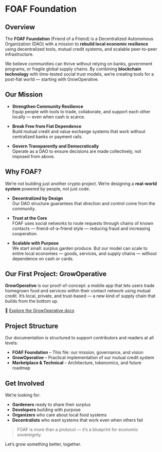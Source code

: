 # FOAF Foundation

## Overview

The **FOAF Foundation** (Friend of a Friend) is a Decentralized Autonomous Organization (DAO) with a mission to **rebuild local economic resilience** using decentralized tools, mutual credit systems, and scalable peer-to-peer infrastructure.

We believe communities can thrive without relying on banks, government programs, or fragile global supply chains. By combining **blockchain technology** with time-tested social trust models, we’re creating tools for a post-fiat world — starting with GrowOperative.

## Our Mission

- **Strengthen Community Resilience**  
  Equip people with tools to trade, collaborate, and support each other locally — even when cash is scarce.

- **Break Free from Fiat Dependence**  
  Build mutual credit and value exchange systems that work without centralized banks or payment rails.

- **Govern Transparently and Democratically**  
  Operate as a DAO to ensure decisions are made collectively, not imposed from above.

## Why FOAF?

We’re not building just another crypto project. We’re designing a **real-world system** powered by people, not just code.

- **Decentralized by Design**  
  Our DAO structure guarantees that direction and control come from the community.

- **Trust at the Core**  
  FOAF uses social networks to route requests through chains of known contacts — friend-of-a-friend style — reducing fraud and increasing cooperation.

- **Scalable with Purpose**  
  We start small: surplus garden produce. But our model can scale to entire local economies — goods, services, and supply chains — without dependence on cash or cards.

## Our First Project: GrowOperative

**GrowOperative** is our proof-of-concept: a mobile app that lets users trade homegrown food and services within their contact network using mutual credit. It’s local, private, and trust-based — a new kind of supply chain that builds from the bottom up.

📂 [Explore the GrowOperative docs](./growoperative/)

## Project Structure

Our documentation is structured to support contributors and readers at all levels:
- **FOAF Foundation** – This file: our mission, governance, and vision
- **GrowOperative** – Practical implementation of our mutual credit system
- **Marketplace & Technical** – Architecture, tokenomics, and future roadmap

## Get Involved

We’re looking for:
- **Gardeners** ready to share their surplus
- **Developers** building with purpose
- **Organizers** who care about local food systems
- **Decentralists** who want systems that work even when others fail

> FOAF is more than a protocol — it’s a blueprint for economic sovereignty.

Let’s grow something better, together.
